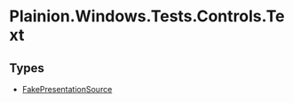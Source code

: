 
# Plainion.Windows.Tests.Controls.Text


## Types

* [FakePresentationSource](FakePresentationSource.md)
